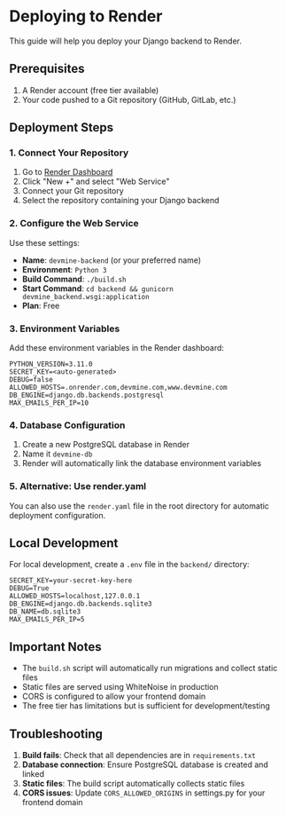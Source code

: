 # Deploying to Render

This guide will help you deploy your Django backend to Render.

## Prerequisites

1. A Render account (free tier available)
2. Your code pushed to a Git repository (GitHub, GitLab, etc.)

## Deployment Steps

### 1. Connect Your Repository

1. Go to [Render Dashboard](https://dashboard.render.com/)
2. Click "New +" and select "Web Service"
3. Connect your Git repository
4. Select the repository containing your Django backend

### 2. Configure the Web Service

Use these settings:

- **Name**: `devmine-backend` (or your preferred name)
- **Environment**: `Python 3`
- **Build Command**: `./build.sh`
- **Start Command**: `cd backend && gunicorn devmine_backend.wsgi:application`
- **Plan**: Free

### 3. Environment Variables

Add these environment variables in the Render dashboard:

```
PYTHON_VERSION=3.11.0
SECRET_KEY=<auto-generated>
DEBUG=false
ALLOWED_HOSTS=.onrender.com,devmine.com,www.devmine.com
DB_ENGINE=django.db.backends.postgresql
MAX_EMAILS_PER_IP=10
```

### 4. Database Configuration

1. Create a new PostgreSQL database in Render
2. Name it `devmine-db`
3. Render will automatically link the database environment variables

### 5. Alternative: Use render.yaml

You can also use the `render.yaml` file in the root directory for automatic deployment configuration.

## Local Development

For local development, create a `.env` file in the `backend/` directory:

```
SECRET_KEY=your-secret-key-here
DEBUG=True
ALLOWED_HOSTS=localhost,127.0.0.1
DB_ENGINE=django.db.backends.sqlite3
DB_NAME=db.sqlite3
MAX_EMAILS_PER_IP=5
```

## Important Notes

- The `build.sh` script will automatically run migrations and collect static files
- Static files are served using WhiteNoise in production
- CORS is configured to allow your frontend domain
- The free tier has limitations but is sufficient for development/testing

## Troubleshooting

1. **Build fails**: Check that all dependencies are in `requirements.txt`
2. **Database connection**: Ensure PostgreSQL database is created and linked
3. **Static files**: The build script automatically collects static files
4. **CORS issues**: Update `CORS_ALLOWED_ORIGINS` in settings.py for your frontend domain 